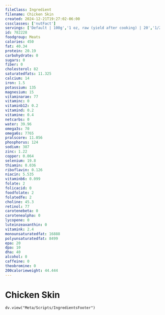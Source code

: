 ```yaml
---
fileClass: Ingredient
filename: Chicken Skin
created: 2024-12-21T19:27:02-06:00
cssclasses: ['nutFact']
servings: ['Default | 100g','1 oz, raw (yield after cooking) | 20','1/2 chicken, skin only | 55']
id: 782228
foodgroup: Meats
calories: 450
fat: 40.34
protein: 20.19
carbohydrate: 0
sugars: 0
fiber: 0
cholesterol: 82
saturatedfats: 11.325
calcium: 14
iron: 1.5
potassium: 135
magnesium: 15
vitaminarae: 77
vitaminc: 0
vitaminb12: 0.2
vitamind: 0.2
vitamine: 0.4
netcarbs: 0
water: 39.96
omega3s: 70
omega6s: 7765
pralscore: 11.056
phosphorus: 124
sodium: 387
zinc: 1.22
copper: 0.064
selenium: 19.8
thiamin: 0.036
riboflavin: 0.126
niacin: 5.535
vitaminb6: 0.099
folate: 2
folicacid: 0
foodfolate: 2
folatedfe: 2
choline: 45.3
retinol: 77
carotenebeta: 0
carotenealpha: 0
lycopene: 0
luteinzeaxanthin: 0
vitamink: 2.4
monounsaturatedfat: 16888
polyunsaturatedfat: 8499
epa: 20
dpa: 10
dha: 40
alcohol: 0
caffeine: 0
theobromine: 0
200calorieweight: 44.444
---
```


# Chicken Skin

```dataviewjs
dv.view("Meta/Scripts/IngredientsFooter")
```